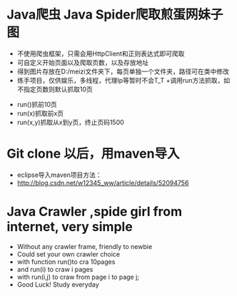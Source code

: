 # Java爬虫 Java Spider爬取煎蛋网妹子图
* 不使用爬虫框架，只需会用HttpClient和正则表达式即可爬取
* 可自定义开始页面以及爬取页数，以及存放地址
* 得到图片存放在D:/meizi文件夹下，每页单独一个文件夹，路径可在类中修改
* 练手项目，仅供娱乐，多线程，代理Ip等暂时不会T_T
+调用run方法抓取，如不指定页数则默认抓取10页
+	run()抓前10页
+	run(x)抓取前x页
+	run(x,y)抓取从x到y页，终止页码1500

# Git clone 以后，用maven导入
* eclipse导入maven项目方法：
* http://blog.csdn.net/w12345_ww/article/details/52094756

# Java Crawler ,spide girl from internet, very simple
* Without any crawler frame, friendly to newbie
* Could set your own crawler choice
* with function run()to cra 10pages
* and run(i) to craw i pages
* with run(i,j) to craw from page i to page j;
* Good Luck! Study everyday